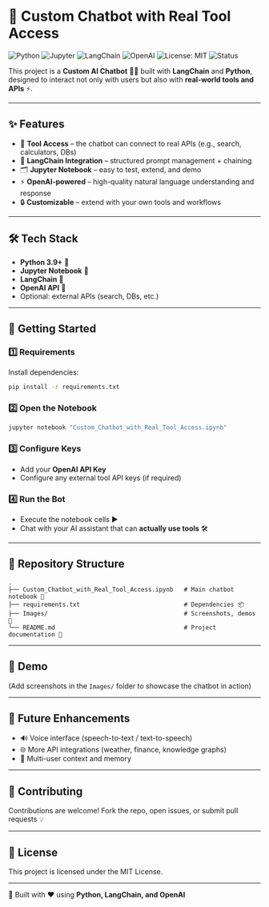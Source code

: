 # 🤖 Custom Chatbot with Real Tool Access  

![Python](https://img.shields.io/badge/Python-3.9+-blue?logo=python)
![Jupyter](https://img.shields.io/badge/Notebook-Jupyter-orange?logo=jupyter)
![LangChain](https://img.shields.io/badge/LangChain-Framework-green)
![OpenAI](https://img.shields.io/badge/OpenAI-GPT--powered-black?logo=openai)
![License: MIT](https://img.shields.io/badge/License-MIT-green)
![Status](https://img.shields.io/badge/Status-Active-brightgreen)

This project is a **Custom AI Chatbot** 🧠💬 built with **LangChain** and **Python**, designed to interact not only with users but also with **real-world tools and APIs** ⚡.  

---

## ✨ Features  
- 🔗 **Tool Access** – the chatbot can connect to real APIs (e.g., search, calculators, DBs)  
- 🧠 **LangChain Integration** – structured prompt management + chaining  
- 🗂 **Jupyter Notebook** – easy to test, extend, and demo  
- ⚡ **OpenAI-powered** – high-quality natural language understanding and response  
- 🔒 **Customizable** – extend with your own tools and workflows  

---

## 🛠️ Tech Stack  
- **Python 3.9+** 🐍  
- **Jupyter Notebook** 📓  
- **LangChain** 🧩  
- **OpenAI API** 🔑  
- Optional: external APIs (search, DBs, etc.)  

---

## 🚀 Getting Started  

### 1️⃣ Requirements  
Install dependencies:  
```bash
pip install -r requirements.txt
```

### 2️⃣ Open the Notebook  
```bash
jupyter notebook "Custom_Chatbot_with_Real_Tool_Access.ipynb"
```

### 3️⃣ Configure Keys  
- Add your **OpenAI API Key**  
- Configure any external tool API keys (if required)  

### 4️⃣ Run the Bot  
- Execute the notebook cells ▶️  
- Chat with your AI assistant that can **actually use tools** 🛠️  

---

## 📂 Repository Structure  

```
.
├── Custom_Chatbot_with_Real_Tool_Access.ipynb   # Main chatbot notebook 💬
├── requirements.txt                             # Dependencies 📦
├── Images/                                      # Screenshots, demos 📸
└── README.md                                    # Project documentation 📘
```

---

## 📸 Demo  
(Add screenshots in the `Images/` folder to showcase the chatbot in action)  

---

## 🧩 Future Enhancements  
- 🔊 Voice interface (speech-to-text / text-to-speech)  
- 🌐 More API integrations (weather, finance, knowledge graphs)  
- 🤝 Multi-user context and memory  

---

## 🤝 Contributing  
Contributions are welcome! Fork the repo, open issues, or submit pull requests 💡  

---

## 📜 License  
This project is licensed under the MIT License.  

---

🚀 Built with ❤️ using **Python, LangChain, and OpenAI**
